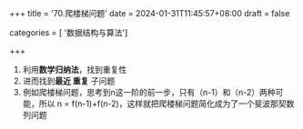 +++
title = '70.爬楼梯问题'
date = 2024-01-31T11:45:57+08:00
draft = false

categories = [ '数据结构与算法']

+++

1.  利用**数学归纳法**，找到重复性
2.  进而找到**最近 重复** 子问题
3.  例如爬楼梯问题，思考到n这一阶的前一步，只有（n-1）和（n-2）两种可能，所以 n = f(n-1)+f(n-2)，这样就把爬楼梯问题简化成为了一个斐波那契数列问题
